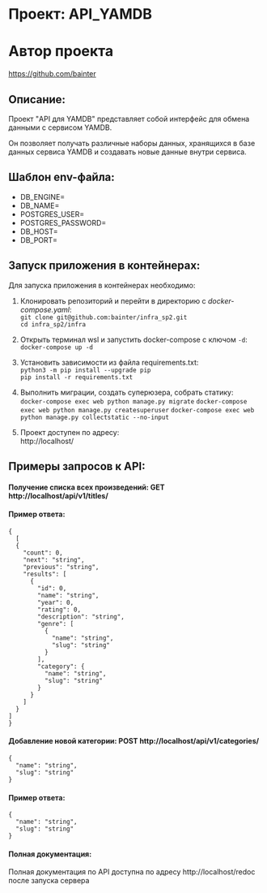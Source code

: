 # Проект: API_YAMDB

# Автор проекта

https://github.com/bainter  

## Описание:

Проект "API для YAMDB" представляет собой интерфейс для обмена данными с сервисом YAMDB.

Он позволяет получать различные наборы данных, хранящихся в базе данных сервиса YAMDB и создавать новые данные внутри сервиса.

## Шаблон env-файла:

- DB_ENGINE=
- DB_NAME=
- POSTGRES_USER=
- POSTGRES_PASSWORD=
- DB_HOST=
- DB_PORT=

## Запуск приложения в контейнерах:

Для запуска приложения в контейнерах необходимо:

1. Клонировать репозиторий и перейти в директорию с *docker-compose.yaml*:  
`git clone git@github.com:bainter/infra_sp2.git`  
`cd infra_sp2/infra`

2. Открыть терминал wsl и запустить docker-compose с ключом `-d`:  
`docker-compose up -d`  

3. Установить зависимости из файла requirements.txt:  
`python3 -m pip install --upgrade pip`  
`pip install -r requirements.txt`

4. Выполнить миграции, создать суперюзера, собрать статику:  
`docker-compose exec web python manage.py migrate`
`docker-compose exec web python manage.py createsuperuser`
`docker-compose exec web python manage.py collectstatic --no-input`

5. Проект доступен по адресу:  
http://localhost/

## Примеры запросов к API:

#### Получение списка всех произведений: GET http://localhost/api/v1/titles/

#### Пример ответа:
```
{
  [
  {
    "count": 0,
    "next": "string",
    "previous": "string",
    "results": [
      {
        "id": 0,
        "name": "string",
        "year": 0,
        "rating": 0,
        "description": "string",
        "genre": [
          {
            "name": "string",
            "slug": "string"
          }
        ],
        "category": {
          "name": "string",
          "slug": "string"
        }
      }
    ]
  }
]
}
```
#### Добавление новой категории: POST http://localhost/api/v1/categories/
```
{
  "name": "string",
  "slug": "string"
}
```
#### Пример ответа:
```
{
  "name": "string",
  "slug": "string"
}
```
#### Полная документация:  
Полная документация по API доступна по адресу http://localhost/redoc после запуска сервера
